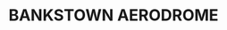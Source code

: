 ---
lastmod: '2025-04-06T06:05:20+00:00'
latitude: -33.9226153
layout: suburb
longitude: 150.9886638
postcode: '2200'
state: NSW
title: BANKSTOWN AERODROME
url: /nsw/bankstown-aerodrome/
---